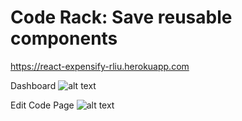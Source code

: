 # Code Rack: Save reusable components

https://react-expensify-rliu.herokuapp.com

Dashboard
![alt text](https://user-images.githubusercontent.com/10891311/85232621-4d50d780-b3ce-11ea-80f6-fdc412777a99.png)

Edit Code Page
![alt text](https://user-images.githubusercontent.com/10891311/85232624-4fb33180-b3ce-11ea-9670-fa6a9f373f1c.png)
